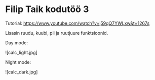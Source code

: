 # Filip Taik kodutöö 3

Tutorial:
https://www.youtube.com/watch?v=j59qQ7YWLxw&t=1267s

Lisasin ruudu, kuubi, pii ja ruutjuure funktsioonid.

Day mode:

![calc_light.jpg]


Night mode:

![calc_dark.jpg]
